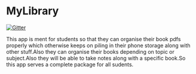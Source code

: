 # MyLibrary

[![Gitter](https://badges.gitter.im/MyLibApp/community.svg)](https://gitter.im/MyLibApp/community?utm_source=badge&utm_medium=badge&utm_campaign=pr-badge)

This app is ment for students so that they can organise their book pdfs properly which otherwise keeps on piling in
their phone storage along with other stuff.Also they can organise their books depending on topic or subject.Also they will be able 
to take notes along with a specific book.So this app serves a complete package for all sudents. 
